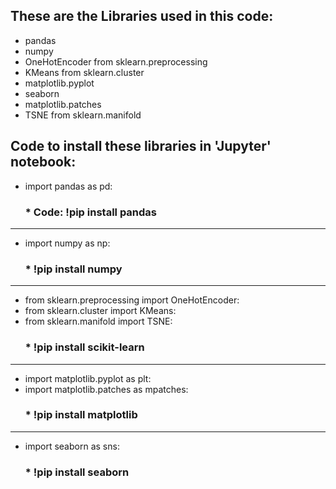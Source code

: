 ## **These are the Libraries used in this code:**

* pandas 
* numpy 
* OneHotEncoder from sklearn.preprocessing
* KMeans from sklearn.cluster 
* matplotlib.pyplot 
* seaborn 
* matplotlib.patches
* TSNE from sklearn.manifold

## **Code to install these libraries in 'Jupyter' notebook:**
* import pandas as pd:
  ### * Code: !pip install pandas
---------------------------------------------------
* import numpy as np:
  ### * !pip install numpy
---------------------------------------------------
* from sklearn.preprocessing import OneHotEncoder:
* from sklearn.cluster import KMeans:
* from sklearn.manifold import TSNE:
  ### * !pip install scikit-learn
---------------------------------------------------
* import matplotlib.pyplot as plt:
* import matplotlib.patches as mpatches:
  ### * !pip install matplotlib
---------------------------------------------------
* import seaborn as sns:
  ### * !pip install seaborn
